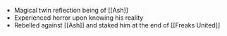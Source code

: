- Magical twin reflection being of [[Ash]]
- Experienced horror upon knowing his reality
- Rebelled against [[Ash]] and staked him at the end of [[Freaks United]]